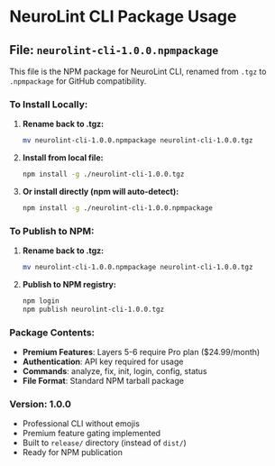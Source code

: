 # NeuroLint CLI Package Usage

## File: `neurolint-cli-1.0.0.npmpackage`

This file is the NPM package for NeuroLint CLI, renamed from `.tgz` to `.npmpackage` for GitHub compatibility.

### To Install Locally:

1. **Rename back to .tgz:**

   ```bash
   mv neurolint-cli-1.0.0.npmpackage neurolint-cli-1.0.0.tgz
   ```

2. **Install from local file:**

   ```bash
   npm install -g ./neurolint-cli-1.0.0.tgz
   ```

3. **Or install directly (npm will auto-detect):**
   ```bash
   npm install -g ./neurolint-cli-1.0.0.npmpackage
   ```

### To Publish to NPM:

1. **Rename back to .tgz:**

   ```bash
   mv neurolint-cli-1.0.0.npmpackage neurolint-cli-1.0.0.tgz
   ```

2. **Publish to NPM registry:**
   ```bash
   npm login
   npm publish neurolint-cli-1.0.0.tgz
   ```

### Package Contents:

- **Premium Features**: Layers 5-6 require Pro plan ($24.99/month)
- **Authentication**: API key required for usage
- **Commands**: analyze, fix, init, login, config, status
- **File Format**: Standard NPM tarball package

### Version: 1.0.0

- Professional CLI without emojis
- Premium feature gating implemented
- Built to `release/` directory (instead of `dist/`)
- Ready for NPM publication
